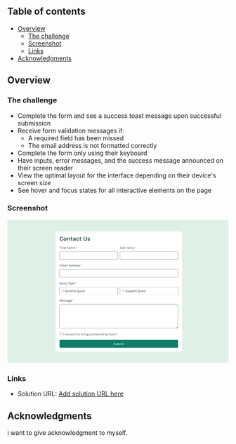 ## Table of contents

- [Overview](#overview)
  - [The challenge](#the-challenge)
  - [Screenshot](#screenshot)
  - [Links](#links)
- [Acknowledgments](#acknowledgments)


## Overview

### The challenge

- Complete the form and see a success toast message upon successful submission
- Receive form validation messages if:
  - A required field has been missed
  - The email address is not formatted correctly
- Complete the form only using their keyboard
- Have inputs, error messages, and the success message announced on their screen reader
- View the optimal layout for the interface depending on their device's screen size
- See hover and focus states for all interactive elements on the page

### Screenshot

![](./assets/images/Screenshot%202024-05-31%20155825.png)



### Links

- Solution URL: [Add solution URL here](https://your-solution-url.com)

## Acknowledgments

i want to give acknowledgment to myself.


